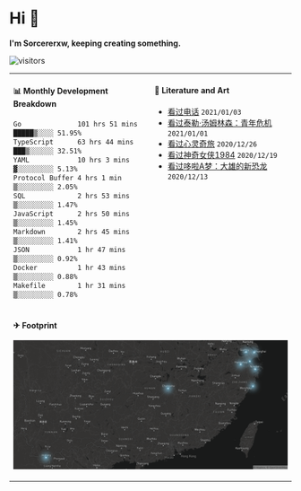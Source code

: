 # Hi 👋

**I'm Sorcererxw, keeping creating something.**

![visitors](https://visitor-badge.glitch.me/badge?page_id=sorcererxw.sorcererx)

<table width="800px">
<tr>
<td valign="top" width="50%">

#### 📊 Monthly Development Breakdown

<!--START_SECTION:waka-->
```text
Go              101 hrs 51 mins █████▒░░░░ 51.95%
TypeScript      63 hrs 44 mins  ███▒░░░░░░ 32.51%
YAML            10 hrs 3 mins   ▓░░░░░░░░░ 5.13%
Protocol Buffer 4 hrs 1 min     ▒░░░░░░░░░ 2.05%
SQL             2 hrs 53 mins   ▒░░░░░░░░░ 1.47%
JavaScript      2 hrs 50 mins   ▒░░░░░░░░░ 1.45%
Markdown        2 hrs 45 mins   ▒░░░░░░░░░ 1.41%
JSON            1 hr 47 mins    ▒░░░░░░░░░ 0.92%
Docker          1 hr 43 mins    ▒░░░░░░░░░ 0.88%
Makefile        1 hr 31 mins    ▒░░░░░░░░░ 0.78%
```
<!--END_SECTION:waka-->

<td valign="top" width="50%">

#### 💃 Literature and Art

<!--START_SECTION:douban-->
* [看过电话](http://movie.douban.com/subject/30346025/) <code>2021/01/03</code>
* [看过泰勒·汤姆林森：青年危机](http://movie.douban.com/subject/34979178/) <code>2021/01/01</code>
* [看过心灵奇旅](http://movie.douban.com/subject/24733428/) <code>2020/12/26</code>
* [看过神奇女侠1984](http://movie.douban.com/subject/27073752/) <code>2020/12/19</code>
* [看过哆啦A梦：大雄的新恐龙](http://movie.douban.com/subject/34454004/) <code>2020/12/13</code>

<!--END_SECTION:douban-->

</td>
</tr>
<tr>
<td colspan="2">

#### ✈ Footprint

![footprint](./footprint.png)

</td>
</tr>
</table>


